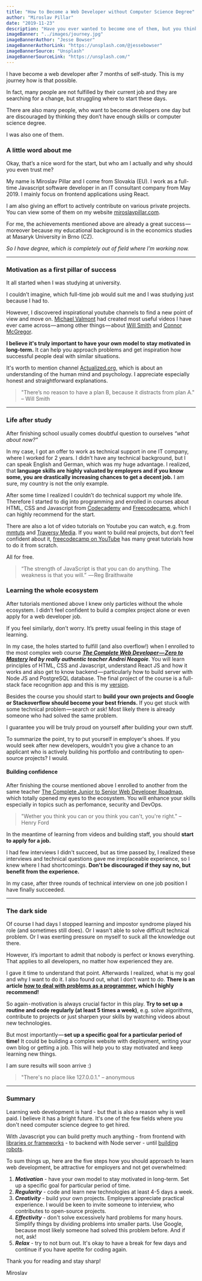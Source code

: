 ```yaml
---
title: "How to Become a Web Developer without Computer Science Degree"
author: "Miroslav Pillar"
date: "2019-11-23"
description: "Have you ever wanted to become one of them, but you think you aren’t qualified enough? You are wrong. It’s all about finding the right way."
imageBanner: "../images/journey.jpg"
imageBannerAuthor: "Jesse Bowser"
imageBannerAuthorLink: "https://unsplash.com/@jessebowser"
imageBannerSource: "Unsplash"
imageBannerSourceLink: "https://unsplash.com/"
---
```

&NewLine;

I have become a web developer after 7 months of self-study. This is my journey how is that possible.

In fact, many people are not fulfilled by their current job and they are searching for a change, but struggling where to start these days.

There are also many people, who want to become developers one day but are discouraged by thinking they don’t have enough skills or computer science degree.

I was also one of them.

### A little word about me

Okay, that’s a nice word for the start, but who am I actually and why should you even trust me?

My name is Miroslav Pillar and I come from Slovakia (EU). I work as a full-time Javascript software developer in an IT consultant company from May 2019. I mainly focus on frontend applications using React.

I am also giving an effort to actively contribute on various private projects. You can view some of them on my website [miroslavpillar.com](https://miroslavpillar.com).

For me, the achievements mentioned above are already a great success — moreover because my educational background is in the economics studies at Masaryk University in Brno (CZ).

_So I have degree, which is completely out of field where I’m working now._

---

### Motivation as a first pillar of success

It all started when I was studying at university.

I couldn’t imagine, which full-time job would suit me and I was studying just because I had to.

However, I discovered inspirational youtube channels to find a new point of view and move on. [Michael Valmont](https://www.youtube.com/channel/UCD-cyDCJUs80NGUCYTCVPDA) had created most useful videos I have ever came across — among other things — about [Will Smith](https://www.youtube.com/watch?v=1CbMDE1ZzHA) and [Connor McGregor](https://www.youtube.com/watch?v=FrYv01Z1Hek).

**I believe it's truly important to have your own model to stay motivated in long-term.** It can help you approach problems and get inspiration how successful people deal with similar situations.

It's worth to mention channel [Actualized.org](https://www.youtube.com/channel/UCgeicB5AuF3MyyUto0-M5Lw), which is about an understanding of the human mind and psychology. I appreciate especially honest and straightforward explanations.

> "There’s no reason to have a plan B, because it distracts from plan A."
> – Will Smith

---

### Life after study

After finishing school usually comes doubtful question to ourselves _“what about now?”_

In my case, I got an offer to work as technical support in one IT company, where I worked for 2 years. I didn’t have any technical background, but I can speak English and German, which was my huge advantage. I realized, that **language skills are highly valuated by employers and if you know some, you are drastically increasing chances to get a decent job.** I am sure, my country is not the only example.

After some time I realized I couldn’t do technical support my whole life. Therefore I started to dig into programming and enrolled in courses about HTML, CSS and Javascript from [Codecademy](https://www.codecademy.com/) and [Freecodecamp](https://www.freecodecamp.org/), which I can highly recommend for the start.

There are also a lot of video tutorials on Youtube you can watch, e.g. from [mmtuts](https://www.youtube.com/channel/UCzyuZJ8zZ-Lhfnz41DG5qLw) and [Traversy Media](https://www.youtube.com/channel/UC29ju8bIPH5as8OGnQzwJyA). If you want to build real projects, but don’t feel confident about it, [freecodecamp on YouTube](https://www.youtube.com/channel/UC8butISFwT-Wl7EV0hUK0BQ) has many great tutorials how to do it from scratch.

All for free.

> “The strength of JavaScript is that you can do anything. The weakness is that you will.” 
> — Reg Braithwaite

### Learning the whole ecosystem

After tutorials mentioned above I knew only particles without the whole ecosystem. I didn’t feel confident to build a complex project alone or even apply for a web developer job.

If you feel similarly, don’t worry. It’s pretty usual feeling in this stage of learning.

In my case, the holes started to fulfill (and also overflow!) when I enrolled to the most complex web course **_[The Complete Web Developer — Zero to Mastery](https://www.udemy.com/the-complete-web-developer-zero-to-mastery/) led by really authentic teacher Andrei Neagoie_**. You will learn principles of HTML, CSS and Javascript, understand React JS and how it works and also get to know backend — particularly how to build server with Node JS and PostgreSQL database. The final project of the course is a full-stack face recognition app and this is my [version](https://flamboyant-curie-74af2f.netlify.com).

Besides the course you should start to **build your own projects and Google or Stackoverflow should become your best friends.** If you get stuck with some technical problem — search or ask! Most likely there is already someone who had solved the same problem.

I guarantee you will be truly proud on yourself after building your own stuff.

To summarize the point, try to put yourself in employer's shoes. If you would seek after new developers, wouldn't you give a chance to an applicant who is actively building his portfolio and contributing to open-source projects? I would.

#### Building confidence
After finishing the course mentioned above I enrolled to another from the same teacher [The Complete Junior to Senior Web Developer Roadmap](https://www.udemy.com/course/the-complete-junior-to-senior-web-developer-roadmap/), which totally opened my eyes to the ecosystem. You will enhance your skills especially in topics such as perfomance, security and DevOps.

> "Wether you think you can or you think you can't, you're right."
> – Henry Ford

In the meantime of learning from videos and building staff, you should **start to apply for a job.**

I had few interviews I didn't succeed, but as time passed by, I realized these interviews and technical questions gave me irreplaceable experience, so I knew where I had shortcomings. **Don't be discouraged if they say no, but benefit from the experience.**

In my case, after three rounds of technical interview on one job position I have finally succeeded.

---

### The dark side

Of course I had days I stopped learning and impostor syndrome played his role (and sometimes still does). Or I wasn't able to solve difficult technical problem. Or I was exerting pressure on myself to suck all the knowledge out there.

However, it’s important to admit that nobody is perfect or knows everything. That applies to all developers, no matter how experienced they are.

I gave it time to understand that point. Afterwards I realized, what is my goal and why I want to do it. I also found out, what I don’t want to do. **There is an article [how to deal with problems as a programmer](https://www.freecodecamp.org/news/how-to-think-like-a-programmer-lessons-in-problem-solving-d1d8bf1de7d2/), which I highly recommend!**

So again - motivation is always crucial factor in this play. **Try to set up a routine and code regularly (at least 5 times a week)**, e.g. solve algorithms, contribute to projects or just sharpen your skills by watching videos about new technologies. 

But most importantly — **set up a specific goal for a particular period of time!** It could be building a complex website with deployment, writing your own blog or getting a job. This will help you to stay motivated and keep learning new things.

I am sure results will soon arrive :)

> "There's no place like 127.0.0.1."
> – anonymous

---

### Summary

Learning web development is hard - but that is also a reason why is well paid. I believe it has a bright future. It's one of the few fields where you don't need computer science degree to get hired.

With Javascript you can build pretty much anything - from frontend with [libraries or frameworks](https://www.javascripting.com/) - to backend with Node server - until [building robots](https://www.youtube.com/watch?v=2_r7UBBp8pE).

To sum things up, here are the five steps how you should approach to learn web development, be attractive for employers and not get overwhelmed:

1. **_Motivation_** - have your own model to stay motivated in long-term. Set up a specific goal for particular period of time.
2. **_Regularity_** - code and learn new technologies at least 4-5 days a week.
3. **_Creativity_** - build your own projects. Employers appreciate practical experience. I would be keen to invite someone to interview, who contributes to open-source projects.
4. **_Effectivity_** - don't solve excessively hard problems for many hours. Simplify things by dividing problems into smaller parts. Use Google, because most likely someone had solved this problem before. And if not, ask!
5. **_Relax_** - try to not burn out. It's okay to have a break for few days and continue if you have apetite for coding again.

Thank you for reading and stay sharp!

Miroslav
